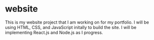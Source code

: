 # website
This is my website project that I am working on for my portfolio. I will be using HTML, CSS, and JavaScript initally to build the site. I will be implementing React.js and Node.js as I progress.
